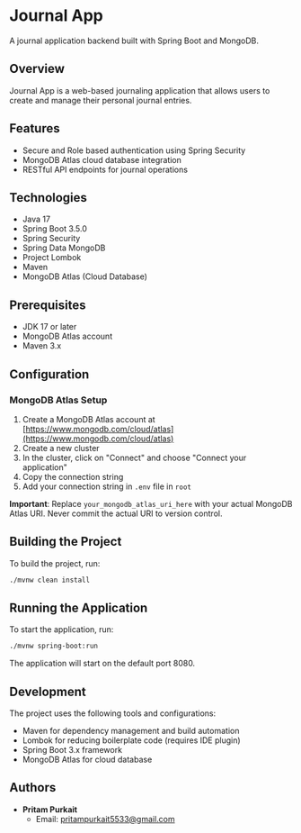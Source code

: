 # Journal App

A journal application backend built with Spring Boot and MongoDB.

## Overview

Journal App is a web-based journaling application that allows users to create and manage their personal journal entries.

## Features
- Secure and Role based authentication using Spring Security
- MongoDB Atlas cloud database integration
- RESTful API endpoints for journal operations

## Technologies

- Java 17
- Spring Boot 3.5.0
- Spring Security
- Spring Data MongoDB
- Project Lombok
- Maven
- MongoDB Atlas (Cloud Database)

## Prerequisites

- JDK 17 or later
- MongoDB Atlas account
- Maven 3.x

## Configuration

### MongoDB Atlas Setup

1. Create a MongoDB Atlas account at [https://www.mongodb.com/cloud/atlas](https://www.mongodb.com/cloud/atlas)
2. Create a new cluster
3. In the cluster, click on "Connect" and choose "Connect your application"
4. Copy the connection string
5. Add your connection string in `.env` file in `root` 

**Important**: Replace `your_mongodb_atlas_uri_here` with your actual MongoDB Atlas URI. Never commit the actual URI to version control.

## Building the Project

To build the project, run:
```bash
./mvnw clean install
```

## Running the Application

To start the application, run:

```bash
./mvnw spring-boot:run
```
The application will start on the default port 8080.

## Development
The project uses the following tools and configurations:
- Maven for dependency management and build automation
- Lombok for reducing boilerplate code (requires IDE plugin)
- Spring Boot 3.x framework
- MongoDB Atlas for cloud database

## Authors

- **Pritam Purkait**
  - Email: pritampurkait5533@gmail.com



